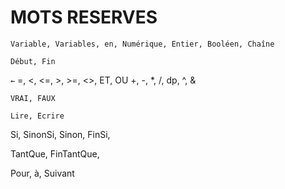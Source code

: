# MOTS RESERVES

`Variable, Variables, en, Numérique, Entier, Booléen, Chaîne`

`Début, Fin`

`←`
=, <, <=, >, >=, <>, ET, OU
+, -, \*, /, dp, ^, &

`VRAI, FAUX`

`Lire, Ecrire`

Si, SinonSi, Sinon, FinSi,

TantQue, FinTantQue,

Pour, à, Suivant
